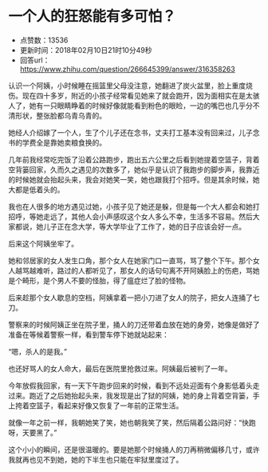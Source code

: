 # 一个人的狂怒能有多可怕？
- 点赞数：13536
- 更新时间：2018年02月10日21时10分49秒
- 回答url：https://www.zhihu.com/question/266645399/answer/316358263
<body>
 <p data-pid="Z4UkgZnh">认识一个阿姨，小时候睡在摇篮里父母没注意，她翻进了炭火盆里，脸上重度烧伤。现在四十多岁，附近的小孩子经常看见她来了就会跑开，因为面相实在是太骇人了，她有一只眼睛睁着的时候好像就能看到粉色的眼睑，一边的嘴巴也几乎分不清形状，整张脸都乌青乌青的。</p>
 <p data-pid="LTSDD9Kk">她经人介绍嫁了一个人，生了个儿子还在念书，丈夫打工基本没有回来过，儿子念书的学费全是靠她卖粮食换的。</p>
 <p data-pid="_4KY67ie">几年前我经常吃完饭了沿着公路跑步，跑出五六公里之后看到她提着空篮子，背着空背篓回家，久而久之遇见的次数多了，她似乎是认识了我跑步的脚步声，我靠近的时候她就会抬起头来，我会对她笑一笑，她也跟我打个招呼。但是其余时候，她大都是低着头的。</p>
 <p data-pid="0rqJy9Ag">我也在人很多的地方遇见过她，小孩子见了她还是躲，但是每一个大人都会和她打招呼，等她走远了，其他人会小声感叹这个女人多么不幸，生活多不容易。然后大家都说，她儿子正在念大学，等大学毕业了工作了，她的日子应该会好一点。</p>
 <p data-pid="aW2iqqe0">后来这个阿姨坐牢了。</p>
 <p data-pid="p_jlPA4m">她和邻居家的女人发生口角，那个女人在她家门口一直骂，骂了整个下午。那个女人越骂越难听，路过的人都听见了，那女人的话句句离不开阿姨脸上的伤疤，骂她是个畸形，是个男人不要的怪胎，得了瘟症烂了脸的怪物。</p>
 <p data-pid="JHINBTC5">后来趁那个女人歇息的空档，阿姨拿着一把小刀进了女人的院子，把女人连捅了七刀。</p>
 <p data-pid="im_l31by">警察来的时候阿姨正坐在院子里，捅人的刀还带着血放在她的身旁，她像是做好了准备在等候着警察一样，看到警车停下她就站起来：</p>
 <p data-pid="xQI6Sbzq">“嗯，杀人的是我。”</p>
 <p data-pid="oZQK4fE-">也还好骂人的女人命大，最后在医院里抢救过来。阿姨最后被判了一年。</p>
 <p data-pid="2EmjEYqK">今年放假我回家，有一天下午跑步回来的时候，看到不远处迎面有个身影低着头走过来。跑近了之后她抬起头来，我发现是出了狱的阿姨，她的身上背着空背篓，手上挎着空篮子，看起来好像又恢复了一年前的正常生活。</p>
 <p data-pid="-yA-XCRX">就像一年之前一样，我朝她笑了笑，她也朝我笑了笑，然后隔着公路问好：“快跑呀，天要黑了。”</p>
 <p data-pid="TbEFRDVI">这个小小的瞬间，还是很温暖的。要是她那个时候捅人的刀再稍微偏移几寸，或许我就再也见不到她，她的下半生也只能在牢狱里度过了。</p>
</body>